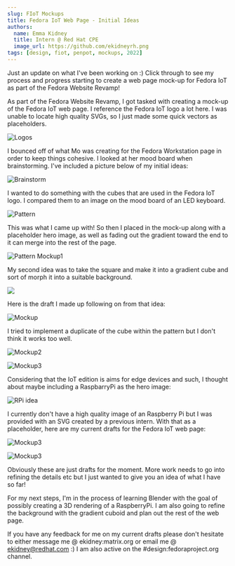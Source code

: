 ```yaml
---
slug: FIoT Mockups
title: Fedora IoT Web Page - Initial Ideas
authors:
  name: Emma Kidney
  title: Intern @ Red Hat CPE
  image_url: https://github.com/ekidneyrh.png
tags: [design, fiot, penpot, mockups, 2022]
---
```



Just an update on what I've been working on :) Click through to see my process and progress starting to create a web page mock-up for  Fedora IoT as part of the Fedora Website Revamp!

<!--truncate-->

As part of the Fedora Website Revamp, I got tasked with creating a mock-up of the Fedora IoT web page. I reference the Fedora IoT logo a lot here. I was unable to locate high quality SVGs, so I just made some quick vectors as placeholders. 

![Logos](/img/logos.png)

I bounced off of what Mo was creating for the Fedora Workstation page in order to keep things cohesive. I looked at her mood board when brainstorming. I've included a picture below of my initial ideas:

 ![Brainstorm](/img/fiot-ideas.png)

I wanted to do something with the cubes that are used in the Fedora IoT logo. I compared them to an image on the mood board of an LED keyboard. 

![Pattern](/img/g5629.png)

This was what I came up with! So then I placed in the mock-up along with a placeholder hero image, as well as fading out the gradient toward the end to it can merge into the rest of the page.

![Pattern Mockup1](/img/gradient-comp.png)

My second idea was to take the square and make it into a gradient cube and sort of morph it into a suitable background.

![](/img/fiot-ideas-3.png)

Here is the draft I made up following on from that idea:

![Mockup](/img/idea2.png)

I tried to implement a duplicate of the cube within the pattern but I don't think it works too well. 

![Mockup2](/img/idea3.png)

![Mockup3](/img/idea4.png)

Considering that the IoT edition is aims for edge devices and such, I thought about maybe including a RaspbarryPi as the hero image: 

![RPi idea](/img/hardware.png)

I currently don't have a high quality image of an Raspberry Pi but I was provided with an SVG created by a previous intern. With that as a placeholder, here are my current drafts for the Fedora IoT web page: 

![Mockup3](/img/idea5.png)

![Mockup3](/img/idea6.png)

Obviously these are just drafts for the moment. More work needs to go into refining the details etc but I just wanted to give you an idea of what I have so far! 

For my next steps, I'm in the process of learning Blender with the goal of possibly creating a 3D rendering of a RaspberryPi. I am also going to refine the background with the gradient cuboid and plan out the rest of the web page. 

If you have any feedback for me on my current drafts please don't hesitate to either message me @ ekidney:matrix.org or email me @ ekidney@redhat.com :) I am also active on the \#design:fedoraproject.org channel. 

